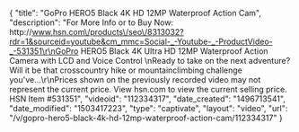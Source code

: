 {
    "title": "GoPro HERO5 Black 4K HD 12MP Waterproof Action Cam",
    "description": "For More Info or to Buy Now: http:\/\/www.hsn.com\/products\/seo\/8313032?rdr=1&sourceid=youtube&cm_mmc=Social-_-Youtube-_-ProductVideo-_-531351\r\nGoPro HERO5 Black 4K Ultra HD 12MP Waterproof Action Camera with LCD and Voice Control \nReady to take on the next adventure? Will it be that crosscountry hike or mountainclimbing challenge you've...\r\nPrices shown on the previously recorded video may not represent the current price.  View hsn.com to view the current selling price. HSN Item #531351",
    "videoid": "112334317",
    "date_created": "1496713541",
    "date_modified": "1503417223",
    "type": "captivate",
    "layout": "video",
    "url": "\/v\/gopro-hero5-black-4k-hd-12mp-waterproof-action-cam\/112334317"
}